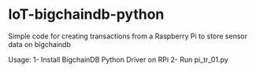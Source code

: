 # IoT-bigchaindb-python
Simple code for creating transactions from a Raspberry Pi to store sensor data on bigchaindb

Usage:
1- Install BigchainDB Python Driver on RPi
2- Run pi_tr_01.py
